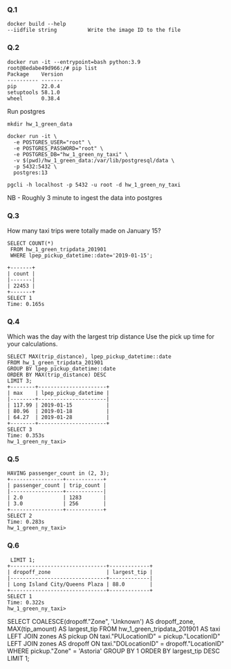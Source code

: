 ### Q.1

```console
docker build --help
--iidfile string          Write the image ID to the file
```

### Q.2

```console
docker run -it --entrypoint=bash python:3.9
root@8edabe49d966:/# pip list
Package    Version
---------- -------
pip        22.0.4
setuptools 58.1.0
wheel      0.38.4
```

Run postgres

```console
mkdir hw_1_green_data

docker run -it \
  -e POSTGRES_USER="root" \
  -e POSTGRES_PASSWORD="root" \
  -e POSTGRES_DB="hw_1_green_ny_taxi" \
  -v $(pwd)/hw_1_green_data:/var/lib/postgresql/data \
  -p 5432:5432 \
  postgres:13

pgcli -h localhost -p 5432 -u root -d hw_1_green_ny_taxi
```

NB - Roughly 3 minute to ingest the data into postgres

### Q.3

How many taxi trips were totally made on January 15?

```console
SELECT COUNT(*)
 FROM hw_1_green_tripdata_201901
 WHERE lpep_pickup_datetime::date='2019-01-15';

+-------+
| count |
|-------|
| 22453 |
+-------+
SELECT 1
Time: 0.165s
```

### Q.4

Which was the day with the largest trip distance Use the pick up time for your calculations.

```console
SELECT MAX(trip_distance), lpep_pickup_datetime::date
FROM hw_1_green_tripdata_201901
GROUP BY lpep_pickup_datetime::date
ORDER BY MAX(trip_distance) DESC
LIMIT 3;
+--------+----------------------+
| max    | lpep_pickup_datetime |
|--------+----------------------|
| 117.99 | 2019-01-15           |
| 80.96  | 2019-01-18           |
| 64.27  | 2019-01-28           |
+--------+----------------------+
SELECT 3
Time: 0.353s
hw_1_green_ny_taxi>
```

### Q.5

```console
HAVING passenger_count in (2, 3);
+-----------------+------------+
| passenger_count | trip_count |
|-----------------+------------|
| 2.0             | 1283       |
| 3.0             | 256        |
+-----------------+------------+
SELECT 2
Time: 0.283s
hw_1_green_ny_taxi>
```

### Q.6

```console
 LIMIT 1;
+-------------------------------+-------------+
| dropoff_zone                  | largest_tip |
|-------------------------------+-------------|
| Long Island City/Queens Plaza | 88.0        |
+-------------------------------+-------------+
SELECT 1
Time: 0.322s
hw_1_green_ny_taxi>

```

SELECT COALESCE(dropoff."Zone", 'Unknown') AS dropoff_zone,
MAX(tip_amount) AS largest_tip
FROM hw_1_green_tripdata_201901 AS taxi
LEFT JOIN zones AS pickup ON taxi."PULocationID" = pickup."LocationID"
LEFT JOIN zones AS dropoff ON taxi."DOLocationID" = dropoff."LocationID"
WHERE pickup."Zone" = 'Astoria'
GROUP BY 1
ORDER BY largest_tip DESC
LIMIT 1;
